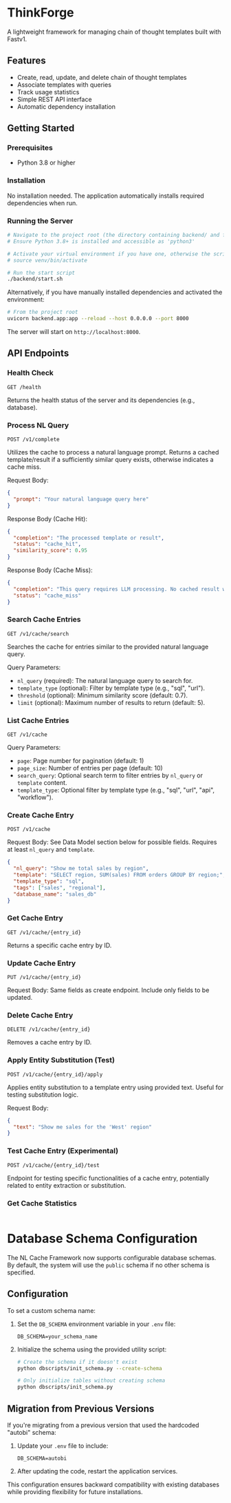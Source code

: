 # ThinkForge

A lightweight framework for managing chain of thought templates built with Fastv1.

## Features

- Create, read, update, and delete chain of thought templates
- Associate templates with queries
- Track usage statistics
- Simple REST API interface
- Automatic dependency installation

## Getting Started

### Prerequisites

- Python 3.8 or higher

### Installation

No installation needed. The application automatically installs required dependencies when run.

### Running the Server

```bash
# Navigate to the project root (the directory containing backend/ and frontend/)
# Ensure Python 3.8+ is installed and accessible as 'python3'

# Activate your virtual environment if you have one, otherwise the script creates one
# source venv/bin/activate 

# Run the start script
./backend/start.sh 
```

Alternatively, if you have manually installed dependencies and activated the environment:
```bash
# From the project root
uvicorn backend.app:app --reload --host 0.0.0.0 --port 8000
```

The server will start on `http://localhost:8000`.

## API Endpoints

### Health Check

```
GET /health
```

Returns the health status of the server and its dependencies (e.g., database).

### Process NL Query

```
POST /v1/complete
```
Utilizes the cache to process a natural language prompt. Returns a cached template/result if a sufficiently similar query exists, otherwise indicates a cache miss.

Request Body:
```json
{
  "prompt": "Your natural language query here"
}
```

Response Body (Cache Hit):
```json
{
  "completion": "The processed template or result",
  "status": "cache_hit",
  "similarity_score": 0.95 
}
```

Response Body (Cache Miss):
```json
{
  "completion": "This query requires LLM processing. No cached result was found.",
  "status": "cache_miss"
}
```

### Search Cache Entries

```
GET /v1/cache/search
```
Searches the cache for entries similar to the provided natural language query.

Query Parameters:
- `nl_query` (required): The natural language query to search for.
- `template_type` (optional): Filter by template type (e.g., "sql", "url").
- `threshold` (optional): Minimum similarity score (default: 0.7).
- `limit` (optional): Maximum number of results to return (default: 5).

### List Cache Entries

```
GET /v1/cache
```

Query Parameters:
- `page`: Page number for pagination (default: 1)
- `page_size`: Number of entries per page (default: 10)
- `search_query`: Optional search term to filter entries by `nl_query` or `template` content.
- `template_type`: Optional filter by template type (e.g., "sql", "url", "api", "workflow").

### Create Cache Entry

```
POST /v1/cache
```

Request Body: See Data Model section below for possible fields. Requires at least `nl_query` and `template`.
```json
{
  "nl_query": "Show me total sales by region",
  "template": "SELECT region, SUM(sales) FROM orders GROUP BY region;",
  "template_type": "sql", 
  "tags": ["sales", "regional"],
  "database_name": "sales_db" 
}
```

### Get Cache Entry

```
GET /v1/cache/{entry_id}
```

Returns a specific cache entry by ID.

### Update Cache Entry

```
PUT /v1/cache/{entry_id}
```

Request Body: Same fields as create endpoint. Include only fields to be updated.

### Delete Cache Entry

```
DELETE /v1/cache/{entry_id}
```

Removes a cache entry by ID.

### Apply Entity Substitution (Test)

```
POST /v1/cache/{entry_id}/apply
```
Applies entity substitution to a template entry using provided text. Useful for testing substitution logic.

Request Body:
```json
{
  "text": "Show me sales for the 'West' region"
}
```

### Test Cache Entry (Experimental)

```
POST /v1/cache/{entry_id}/test
```
Endpoint for testing specific functionalities of a cache entry, potentially related to entity extraction or substitution.

### Get Cache Statistics

```
```

# Database Schema Configuration

The NL Cache Framework now supports configurable database schemas. By default, the system will use the `public` schema if no other schema is specified.

## Configuration

To set a custom schema name:

1. Set the `DB_SCHEMA` environment variable in your `.env` file:
   ```
   DB_SCHEMA=your_schema_name
   ```

2. Initialize the schema using the provided utility script:
   ```bash
   # Create the schema if it doesn't exist
   python dbscripts/init_schema.py --create-schema
   
   # Only initialize tables without creating schema
   python dbscripts/init_schema.py
   ```

## Migration from Previous Versions

If you're migrating from a previous version that used the hardcoded "autobi" schema:

1. Update your `.env` file to include:
   ```
   DB_SCHEMA=autobi
   ```

2. After updating the code, restart the application services.

This configuration ensures backward compatibility with existing databases while providing flexibility for future installations.